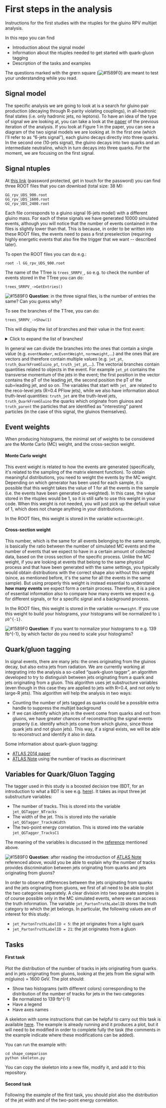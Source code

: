 # First steps in the analysis
Instructions for the first studies with the ntuples for the gluino RPV multijet analysis. 

In this repo you can find 
* Introduction about the signal model
* Information about the ntuples needed to get started with quark-gluon tagging 
* Description of the tasks and examples

The questions marked with the grern square (![#1589F0](https://via.placeholder.com/15/c5f015/000000?text=+))
are meant to test your understanding while you read. 

## Signal model

The specific analysis we are going to look at is a search for gluino pair production (decaying through R-parity violating couplings), in all-hadronic final states (i.e. only hadronic jets, no leptons).
To have an idea of the type of signal we are looking at, you can take a look at the [paper](https://arxiv.org/pdf/1804.03568.pdf) of the previous iteration of the analysis. 
If you look at Figure 1 in the paper, you can see a diagram of the two signal models we are looking at.
In the first one (which I’ll refer to as “6-jets signal”), each gluino decays directly into three quarks. In the second one (10-jets signal), the gluino decays into two quarks and an intermediate neutralino, which in turn decays into three quarks. 
For the moment, we are focusing on the first signal. 

## Signal ntuples

At [this link](https://cernbox.cern.ch/index.php/s/ZeihGpj2O8v1ZVa)
(password protected, get in touch for the password)
you can find three ROOT files that you can download (total size: 38 M):
```
GG_rpv_UDS_900.root
GG_rpv_UDS_1600.root
GG_rpv_UDS_2400.root
```
Each file corresponds to a gluino signal (6-jets model) with a different gluino mass.
For each of these signals we have generated 10000 simulated events, although you
will notice that the number of events contained in the files is slightly lower
than that. This is because, in order to be written into these ROOT files, the
events need to pass a first preselection (requiring highly energetic events that
also fire the trigger that we want -- described later).

To open the ROOT files you can do e.g.:
```
root -l GG_rpv_UDS_900.root
```

The name of the TTree is `trees_SRRPV_`, so e.g. to check the number of events
stored in the TTree you can do:
```
trees_SRRPV_->GetEntries()
```

![#1589F0](https://via.placeholder.com/15/c5f015/000000?text=+)
**Question**: in the three signal files, is the number of entries the same? Can you guess why?

To see the branches of the TTree, you can do:
```
trees_SRRPV_->Show(1)
```

This will display the list of branches and
their value in the first event:

<details>
  <summary>Click to expand the list of branches!</summary>

```
 NPV             = 20
 TriggerDecisions = (vector<int>*)0x15ed400
 actualInteractionsPerCrossing = 46.5
 averageInteractionsPerCrossing = 46.5
 bcid            = 1905
 eventNumber     = 20160
 jet_PartonTruthLabelID = (vector<int>*)0x1d729e0
 jet_QGTagger_NTracks = (vector<int>*)0x1d2e6e0
 jet_QGTagger_TracksC1 = (vector<float>*)0x1d66fb0
 jet_QGTagger_TracksWidth = (vector<float>*)0x15c0e30
 jet_QGTagger_bdt = (vector<float>*)0x14c47b0
 jet_QGTagger_tagged_WPg50 = (vector<int>*)0x15bc9d0
 jet_QGTagger_tagged_WPg80 = (vector<int>*)0x14885c0
 jet_QGTagger_tagged_WPg90 = (vector<int>*)0x1c14f90
 jet_QGTagger_tagged_WPq50 = (vector<int>*)0x15d1c30
 jet_QGTagger_tagged_WPq80 = (vector<int>*)0xee5ed0
 jet_QGTagger_tagged_WPq90 = (vector<int>*)0x1d33150
 jet_QGTagger_truthjet_eta = (vector<float>*)0x1487bc0
 jet_QGTagger_truthjet_nCharged = (vector<int>*)0x14de270
 jet_QGTagger_truthjet_pt = (vector<float>*)0x1d61be0
 jet_bTag        = (vector<int>*)0x1d665d0
 jet_deltaR0.20_matched_truth_particle_barcode = (vector<double>*)0x1d5d4f0
 jet_e           = (vector<double>*)0x15ec4b0
 jet_eta         = (vector<double>*)0x15b76a0
 jet_isSig       = (vector<int>*)0x15b3fa0
 jet_passOR      = (vector<int>*)0x15bcf50
 jet_phi         = (vector<double>*)0x1d6d470
 jet_pt          = (vector<double>*)0x1c15b90
 lumiBlock       = 47
 mcChannelNumber = 504549
 mcEventWeight   = 5.29637e-05
 pass_HLT_ht1000_L1J100 = 1
 pass_HLT_ht700_L1J75 = 1
 pileupReweightHash = 0
 pileupWeight    = 0
 runNumber       = 310000
 truth_QuarkFromGluino_ParentBarcode = (vector<int>*)0x1c21260
 truth_QuarkFromGluino_barcode = (vector<int>*)0x1be1ce0
 truth_QuarkFromGluino_charge = (vector<double>*)0x1dc5920
 truth_QuarkFromGluino_e = (vector<double>*)0xb0ca40
truth_QuarkFromGluino_eta = (vector<double>*)0x1c1af50
 truth_QuarkFromGluino_pdgID = (vector<int>*)0x1d92d50
 truth_QuarkFromGluino_phi = (vector<double>*)0x1be64c0
 truth_QuarkFromGluino_pt = (vector<double>*)0x15ccae0
 truth_jet_e     = (vector<double>*)0xee6af0
 truth_jet_eta   = (vector<double>*)0x137f000
 truth_jet_phi   = (vector<double>*)0x1d2bfe0
 truth_jet_pt    = (vector<double>*)0x1c24d30
 truth_parent__charge = (vector<double>*)0xb11f90
 truth_parent_barcode = (vector<int>*)0x1563250
 truth_parent_e  = (vector<double>*)0x1d5e4e0
 truth_parent_eta = (vector<double>*)0x1d64de0
 truth_parent_m  = (vector<double>*)0x1c20bc0
 truth_parent_pdgId = (vector<int>*)0x1c1fbe0
 truth_parent_phi = (vector<double>*)0x1d7e0d0
 truth_parent_pt = (vector<double>*)0x1d29c20
 normweight      = 0.000267946
```
</details>

In general we can divide the branches into the ones that contain a single value
(e.g. `eventNumber`, `mcEventWeight`, `normweight`,...) and the ones that are
vectors and therefore contain multiple values (e.g. `jet_pt`, `truth_QuarkFromGluino_pt`,
`truth_jet_pt`,...).
The vectorial branches contain quantities related to objects in the event.
For example `jet_pt` contains the transverse momentum of the jets in the event;
the first position in the vector contains the pT of the leading jet, the second
position the pT of the sub=leading jet, and so on.
The variables that start with `jet_` are related to the reco-level jets (R=0.4 PFlow jets),
while we also have information about truth-level quantities:
`truth_jet` are the truth-level jets, `truth_QuarkFromGluino` the quarks which
originate from gluinos and `truth_parent` the particles that are identified as
"interesting" parent particles (in the case of this signal, the gluinos themselves).

## Event weights 
When producing histograms, the minimal set of weights to be considered are the Monte Carlo (MC) weight, and the cross-section weight.

#### Monte Carlo weight

This event weight is related to how the events are generated (specifically, it's related to the sampling of the matrix element function).
To obtain meaningful distributions, you need to weight the events by the MC weight.
Depending on which generator has been used for each sample, it is possible that this weight takes the value of 1 for all the events in the
sample (i.e. the events have been generated un-weighted). In this case, the value stored in the ntuples would be 1, so it is still safe
to use this weight in your code. When this weight is not needed, you will just pick up the default value of 1, which does not
change anything in your distributions. 

In the ROOT files, this weight is stored in the variable `mcEventWeight`.

#### Cross-section weight

This number, which is the same for all events belonging to the same sample, is basically the ratio between the number of simulated MC events and the number of events that we expect to have in a certain amount of collected data, based on the cross section of the specific process.
Unlike the MC weight, if you are looking at events that belong to the same physical process and that have been generated with the same settings, you typically would obtain
distributions with the correct shape also without this weight (since, as mentioned before, it's the same for all the events in the same sample).
But using properly this weight is instead essential to understand **how many events** we expect form a certain process.
Therefore, it is 
a piece of essential information 
also to compare how many events we expect e.g. for different signals, or for a specific signal and a 
background process. 

In the ROOT files, this weight is stored in the variable `normweight`. 
If you use this weight to build your histograms, your histograms will be normalized to `1 pb^{-1}`. 

![#1589F0](https://via.placeholder.com/15/c5f015/000000?text=+)
**Question**: If you want to normalize your histograms to e.g. 139 fb^{-1}, 
by which factor do you need to scale your histograms? 


## Quark/gluon tagging

In signal events, there are many jets: the ones originating from the gluinos decay, but also extra jets from radiation.
We are currently working at integrating into the analysis a so-called “quark-gluon tagger”,
an algorithm developed to try to distinguish between jets originating from a quark and jets originating from a gluon.
This algorithm uses jet substructure variables (even though in this case they are applied to
jets with R=0.4, and not only to large-R jets).
This algorithm will help the analysis in two ways:
* Counting the number of jets tagged as quarks could be a possible extra handle to suppress the multijet background
* If we can identify which jets in the event come from quarks and not from gluons, we have greater chances of reconstructing the signal
events properly (i.e. identify which jets come from which gluino, since those quark jets and not gluon jets).
This way, if a signal exists, we will be able to reconstruct and identify it also in data. 

Some information about quark-gluon tagging:
* [ATLAS 2014 paper](https://arxiv.org/pdf/1405.6583v3.pdf)
* [ATLAS Note](http://cdsweb.cern.ch/record/2263679/files/ATL-PHYS-PUB-2017-009.pdf) using the number of tracks as discriminant

## Variables for Quark/Gluon Tagging 

The tagger used in this study is a boosted decision tree (BDT, for an introduction to what a BDT is
see e.g. [here](https://indico.fnal.gov/event/15356/contributions/31377/attachments/19671/24560/DecisionTrees.pdf)).
It takes as input three jet substructure variables:
* The number of tracks. This is stored into the variable `jet_QGTagger_NTracks`
* The width of the jet. This is stored into the variable `jet_QGTagger_TracksWidth`
* The two-point energy correlation. This is stored into the variable `jet_QGTagger_TracksC1`

The meaning of the variables is discussed in the [reference](https://arxiv.org/pdf/1405.6583v3.pdf)
mentioned above. 

![#1589F0](https://via.placeholder.com/15/c5f015/000000?text=+)
**Question**: after reading the introduction of [ATLAS Note](http://cdsweb.cern.ch/record/2263679/files/ATL-PHYS-PUB-2017-009.pdf)
referenced above, would you be able to explain why the number of tracks provides discrimination between jets originating from
quarks and jets originating from gluons? 

In order to observe differences between the jets originating from quarks and the jets originating from gluons,
we first of all need to be able to plot the two categories separately.
A clear division into two separate samples is of course possible only in the MC simulated events,
where we can access the truth information.
The variable `jet_PartonTruthLabelID` stores the truth category to which the jet belongs.
In particular, the following values are of interest for this study:
* `jet_PartonTruthLabelID < 5`: the jet originates from a light quark
* `jet_PartonTruthLabelID = 21`: the jet originates from a gluon 

## Tasks

#### First task 

Plot the distribution of the number of tracks in jets originating from quarks and in jets originating from gluons,
looking at the jets from the signal with m(gluino) = 1600 GeV.
The plot should: 
* Show two histograms (with different colors) corresponding to the distribution of the number of
tracks for jets in the two categories
* Be normalized to 139 fb^{-1}
* Have a legend
* Have axes names

A skeleton with some instructions that can be helpful to carry out this task 
is available [here](shape_comparison/skeleton.py).
The example is already running and it produces a plot, but it will need to
be modified in order to complete fully the task (the comments in the
example indicate where these modifications can be added). 

You can run the example with:
```
cd shape_comparison
python skeleton.py
```

You can copy the skeleton into a new file, modify it, and
add it to this repository. 

#### Second task

Following the example of the first task, you should plot also the 
distribution of the jet width and of the two-point energy correlation. 


